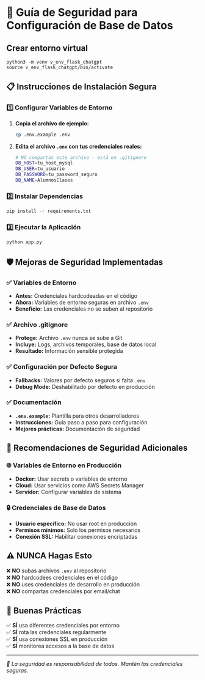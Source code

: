 # 🔐 Guía de Seguridad para Configuración de Base de Datos

## Crear entorno virtual

    python3 -m venv v_env_flask_chatgpt
    source v_env_flask_chatgpt/bin/activate


## 📋 Instrucciones de Instalación Segura

### 1️⃣ Configurar Variables de Entorno


1. **Copia el archivo de ejemplo:**
   ```bash
   cp .env.example .env
   ```

2. **Edita el archivo `.env` con tus credenciales reales:**
   ```bash
   # NO compartas este archivo - está en .gitignore
   DB_HOST=tu_host_mysql
   DB_USER=tu_usuario
   DB_PASSWORD=tu_password_seguro
   DB_NAME=AlumnosClases
   ```

### 2️⃣ Instalar Dependencias

```bash
pip install -r requirements.txt
```

### 3️⃣ Ejecutar la Aplicación

```bash
python app.py
```

## 🛡️ Mejoras de Seguridad Implementadas

### ✅ Variables de Entorno
- **Antes:** Credenciales hardcodeadas en el código
- **Ahora:** Variables de entorno seguras en archivo `.env`
- **Beneficio:** Las credenciales no se suben al repositorio

### ✅ Archivo .gitignore
- **Protege:** Archivo `.env` nunca se sube a Git
- **Incluye:** Logs, archivos temporales, base de datos local
- **Resultado:** Información sensible protegida

### ✅ Configuración por Defecto Segura
- **Fallbacks:** Valores por defecto seguros si falta `.env`
- **Debug Mode:** Deshabilitado por defecto en producción

### ✅ Documentación
- **`.env.example`:** Plantilla para otros desarrolladores
- **Instrucciones:** Guía paso a paso para configuración
- **Mejores prácticas:** Documentación de seguridad

## 🚨 Recomendaciones de Seguridad Adicionales

### 🌐 Variables de Entorno en Producción
- **Docker:** Usar secrets o variables de entorno
- **Cloud:** Usar servicios como AWS Secrets Manager
- **Servidor:** Configurar variables de sistema

### 🔒 Credenciales de Base de Datos
- **Usuario específico:** No usar root en producción
- **Permisos mínimos:** Solo los permisos necesarios
- **Conexión SSL:** Habilitar conexiones encriptadas

## ⚠️ NUNCA Hagas Esto

❌ **NO** subas archivos `.env` al repositorio  
❌ **NO** hardcodees credenciales en el código  
❌ **NO** uses credenciales de desarrollo en producción  
❌ **NO** compartas credenciales por email/chat  

## 🎯 Buenas Prácticas

✅ **SÍ** usa diferentes credenciales por entorno  
✅ **SÍ** rota las credenciales regularmente  
✅ **SÍ** usa conexiones SSL en producción  
✅ **SÍ** monitorea accesos a la base de datos  

---
*🔐 La seguridad es responsabilidad de todos. Mantén las credenciales seguras.*